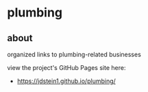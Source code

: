 # plumbing

## about

organized links to plumbing-related businesses

view the project's GitHub Pages site here:
* https://jdstein1.github.io/plumbing/
